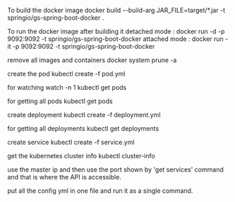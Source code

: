 To build the docker image
docker build --build-arg JAR_FILE=target/*.jar -t springio/gs-spring-boot-docker .

To run the docker image after building it
detached mode : docker run -d -p 9092:9092 -t springio/gs-spring-boot-docker
attached mode : docker run -it -p 9092:9092 -t springio/gs-spring-boot-docker

remove all images and containers
docker system prune -a

create the pod
kubectl create -f pod.yml

for watching
watch -n 1 kubectl get pods

for getting all pods
kubectl get pods

create deployment
kubectl create -f deployment.yml

for getting all deployments
kubectl get deployments

create service
kubectl create -f service.yml

get the kubernetes cluster info
kubectl cluster-info

use the master ip and then use the port shown by 'get services' command and that is where the API is accessible.

put all the config yml in one file and run it as a single command.